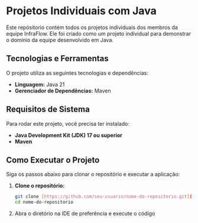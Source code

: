 # Projetos Individuais com Java

Este repósitorio contém todos os projetos individuais dos membros da equipe InfraFlow. Ele foi criado como um projeto individual para demonstrar o domínio da equipe desenvolvido em Java.


## Tecnologias e Ferramentas

O projeto utiliza as seguintes tecnologias e dependências:

* **Linguagem:** Java 21
* **Gerenciador de Dependências:** Maven


## Requisitos de Sistema

Para rodar este projeto, você precisa ter instalado:

* **Java Development Kit (JDK) 17 ou superior**
* **Maven**


## Como Executar o Projeto

Siga os passos abaixo para clonar o repositório e executar a aplicação:

1.  **Clone o repositório:**
    ```bash
    git clone [https://github.com/seu-usuario/nome-do-repositorio.git](https://github.com/seu-usuario/nome-do-repositorio.git)
    cd nome-do-repositorio
    ```


2. Abra o diretório na IDE de preferência e execute o código
